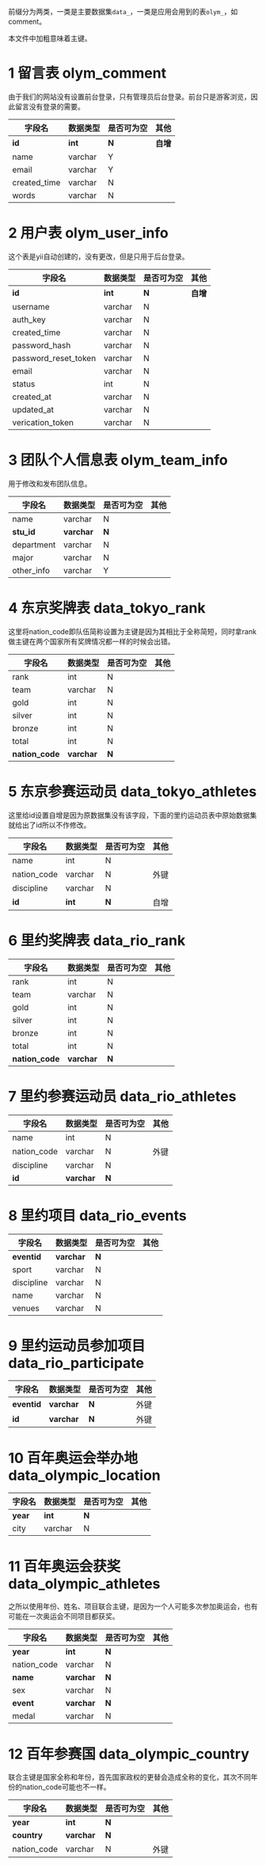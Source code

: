 前缀分为两类，一类是主要数据集`data_`，一类是应用会用到的表`olym_`，如comment。

本文件中加粗意味着主键。

# 1 留言表 olym_comment

由于我们的网站没有设置前台登录，只有管理员后台登录。前台只是游客浏览，因此留言没有登录的需要。

| 字段名       | 数据类型 | 是否可为空 | 其他     |
| ------------ | -------- | ---------- | -------- |
| **id**       | **int**  | **N**      | **自增** |
| name         | varchar  | Y          |          |
| email        | varchar  | Y          |          |
| created_time | varchar  | N          |          |
| words        | varchar  | N          |          |

# 2 用户表 olym_user_info

这个表是yii自动创建的，没有更改，但是只用于后台登录。

| 字段名               | 数据类型 | 是否可为空 | 其他     |
| -------------------- | -------- | ---------- | -------- |
| **id**               | **int**  | **N**      | **自增** |
| username             | varchar  | N          |          |
| auth_key             | varchar  | N          |          |
| created_time         | varchar  | N          |          |
| password_hash        | varchar  | N          |          |
| password_reset_token | varchar  | N          |          |
| email                | varchar  | N          |          |
| status               | int      | N          |          |
| created_at           | varchar  | N          |          |
| updated_at           | varchar  | N          |          |
| verication_token     | varchar  | N          |          |

# 3 团队个人信息表 olym_team_info

用于修改和发布团队信息。

| 字段名     | 数据类型    | 是否可为空 | 其他 |
| ---------- | ----------- | ---------- | ---- |
| name       | varchar     | N          |      |
| **stu_id** | **varchar** | **N**      |      |
| department | varchar     | N          |      |
| major      | varchar     | N          |      |
| other_info | varchar     | Y          |      |

# 4 东京奖牌表 data_tokyo_rank

这里将nation_code即队伍简称设置为主键是因为其相比于全称简短，同时拿rank做主键在两个国家所有奖牌情况都一样的时候会出错。

| 字段名          | 数据类型    | 是否可为空 | 其他 |
| --------------- | ----------- | ---------- | ---- |
| rank            | int         | N          |      |
| team            | varchar     | N          |      |
| gold            | int         | N          |      |
| silver          | int         | N          |      |
| bronze          | int         | N          |      |
| total           | int         | N          |      |
| **nation_code** | **varchar** | **N**      |      |
# 5 东京参赛运动员 data_tokyo_athletes

这里给id设置自增是因为原数据集没有该字段，下面的里约运动员表中原始数据集就给出了id所以不作修改。

| 字段名      | 数据类型 | 是否可为空 | 其他 |
| ----------- | -------- | ---------- | ---- |
| name        | int      | N          |      |
| nation_code | varchar  | N          | 外键 |
| discipline  | varchar  | N          |      |
| **id**      | **int**  | **N**      | 自增 |

# 6 里约奖牌表 data_rio_rank

| 字段名          | 数据类型    | 是否可为空 | 其他 |
| --------------- | ----------- | ---------- | ---- |
| rank            | int         | N          |      |
| team            | varchar     | N          |      |
| gold            | int         | N          |      |
| silver          | int         | N          |      |
| bronze          | int         | N          |      |
| total           | int         | N          |      |
| **nation_code** | **varchar** | **N**      |      |

# 7 里约参赛运动员 data_rio_athletes
| 字段名      | 数据类型    | 是否可为空 | 其他 |
| ----------- | ----------- | ---------- | ---- |
| name        | int         | N          |      |
| nation_code | varchar     | N          | 外键 |
| discipline  | varchar     | N          |      |
| **id**      | **varchar** | **N**      |      |

# 8 里约项目 data_rio_events

| 字段名      | 数据类型    | 是否可为空 | 其他 |
| ----------- | ----------- | ---------- | ---- |
| **eventid** | **varchar** | **N**      |      |
| sport       | varchar     | N          |      |
| discipline  | varchar     | N          |      |
| name        | varchar     | N          |      |
| venues      | varchar     | N          |      |

# 9 里约运动员参加项目 data_rio_participate

| 字段名      | 数据类型    | 是否可为空 | 其他 |
| ----------- | ----------- | ---------- | ---- |
| **eventid** | **varchar** | **N**      | 外键 |
| **id**      | **varchar** | **N**      | 外键 |


# 10 百年奥运会举办地 data_olympic_location

| 字段名               | 数据类型 | 是否可为空 | 其他 |
| -------------------- | -------- | ---------- | ---- |
| **year**             | **int**  | **N**      |      |
| city                 | varchar  | N          |      |

# 11 百年奥运会获奖 data_olympic_athletes

之所以使用年份、姓名、项目联合主键，是因为一个人可能多次参加奥运会，也有可能在一次奥运会不同项目都获奖。

| 字段名      | 数据类型    | 是否可为空 | 其他 |
| ----------- | ----------- | ---------- | ---- |
| **year**    | **int**     | **N**      |      |
| nation_code | varchar     | N          |      |
| **name**    | **varchar** | **N**      |      |
| sex         | varchar     | N          |      |
| **event**   | **varchar** | **N**      |      |
| medal       | varchar     | N          |      |

# 12 百年参赛国 data_olympic_country

联合主键是国家全称和年份，首先国家政权的更替会造成全称的变化，其次不同年份的nation_code可能也不一样。

| 字段名               | 数据类型 | 是否可为空 | 其他 |
| -------------------- | -------- | ---------- | ---- |
| **year**             | **int**  | **N** ||
| **country**          | **varchar** | **N**      |      |
| nation_code   | varchar  | N          | 外键 |

